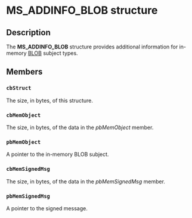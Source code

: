 # MS_ADDINFO_BLOB structure

## Description

The **MS_ADDINFO_BLOB** structure provides additional information for in-memory [BLOB](https://learn.microsoft.com/windows/desktop/SecGloss/b-gly) subject types.

## Members

### `cbStruct`

The size, in bytes, of this structure.

### `cbMemObject`

The size, in bytes, of the data in the *pbMemObject* member.

### `pbMemObject`

A pointer to the in-memory BLOB subject.

### `cbMemSignedMsg`

The size, in bytes, of the data in the *pbMemSignedMsg* member.

### `pbMemSignedMsg`

A pointer to the signed message.